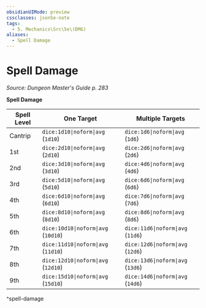 ```yaml
---
obsidianUIMode: preview
cssclasses: json5e-note
tags:
  - 5. Mechanics\Src\5e\(DMG)
aliases:
  - Spell Damage
---
```

# Spell Damage
*Source: Dungeon Master's Guide p. 283* 

**Spell Damage**

| Spell Level | One Target | Multiple Targets |
|-------------|------------|------------------|
| Cantrip | `dice:1d10\|noform\|avg` (`1d10`) | `dice:1d6\|noform\|avg` (`1d6`) |
| 1st | `dice:2d10\|noform\|avg` (`2d10`) | `dice:2d6\|noform\|avg` (`2d6`) |
| 2nd | `dice:3d10\|noform\|avg` (`3d10`) | `dice:4d6\|noform\|avg` (`4d6`) |
| 3rd | `dice:5d10\|noform\|avg` (`5d10`) | `dice:6d6\|noform\|avg` (`6d6`) |
| 4th | `dice:6d10\|noform\|avg` (`6d10`) | `dice:7d6\|noform\|avg` (`7d6`) |
| 5th | `dice:8d10\|noform\|avg` (`8d10`) | `dice:8d6\|noform\|avg` (`8d6`) |
| 6th | `dice:10d10\|noform\|avg` (`10d10`) | `dice:11d6\|noform\|avg` (`11d6`) |
| 7th | `dice:11d10\|noform\|avg` (`11d10`) | `dice:12d6\|noform\|avg` (`12d6`) |
| 8th | `dice:12d10\|noform\|avg` (`12d10`) | `dice:13d6\|noform\|avg` (`13d6`) |
| 9th | `dice:15d10\|noform\|avg` (`15d10`) | `dice:14d6\|noform\|avg` (`14d6`) |
^spell-damage
